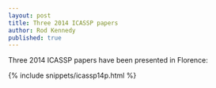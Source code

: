 ```yaml
---
layout: post
title: Three 2014 ICASSP papers
author: Rod Kennedy
published: true
---
```


Three 2014 ICASSP papers have been presented in Florence:

{% include snippets/icassp14p.html %}
<!-- - +Mar 2014+ --- [[http://ict-2015.org/](http://ict-2015.org/) 22nd Int. Conf. on Telecommunications ICT] will be held in Sydney, Australia, 27-29 April 2015, right after ICASSP 2015 in Brisbane.
- +Feb 2014+ --- Three 2014 ICASSP papers have been accepted and will be presented in Florence in May.
- +Jan 2014+ --- Two 2014 ICC papers have been accepted and will be presented in Sydney in June. -->

